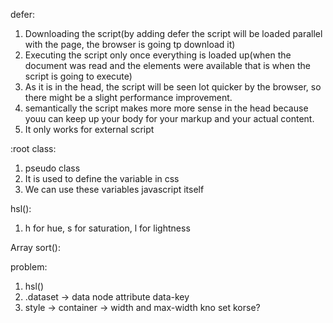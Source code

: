 defer:
1. Downloading the script(by adding defer the script will be loaded parallel with the page, the browser is going tp download it)
2. Executing the script only once everything is loaded up(when the document was read and the elements were available that is when the script is going to execute)
3. As it is in the head, the script will be seen lot quicker by the browser, so there might be a slight performance improvement.
4. semantically the script makes more more sense in the head because youu can keep up your body for your markup and your actual content.
5. It only works for external script

:root class:
1. pseudo class
2. It is used to define the variable in css
3. We can use these variables javascript itself

hsl():
1. h for hue, s for saturation, l for lightness

Array sort():

problem:
1. hsl()
2. .dataset -> data node attribute
data-key
3. style -> container -> width and max-width kno set korse?

